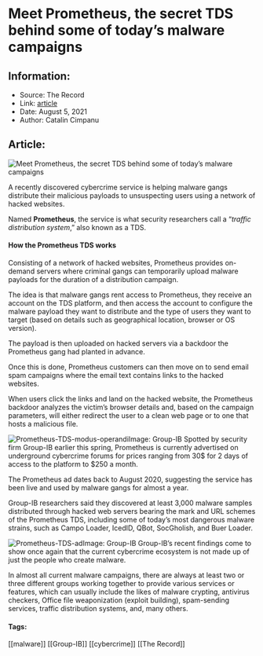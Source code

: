 # Meet Prometheus, the secret TDS behind some of today’s malware campaigns
### 

## Information:
+ Source: The Record
+ Link: [article](https://therecord.media/meet-prometheus-the-secret-tds-behind-some-of-todays-malware-campaigns/)
+ Date: August 5, 2021
+ Author: Catalin Cimpanu


## Article:
![Meet Prometheus, the secret TDS behind some of today’s malware campaigns](https://therecord.media/wp-content/uploads/2021/08/Prometheus.png)

A recently discovered cybercrime service is helping malware gangs distribute their malicious payloads to unsuspecting users using a network of hacked websites.


Named **Prometheus**, the service is what security researchers call a “*traffic distribution system*,” also known as a TDS.


#### How the Prometheus TDS works


Consisting of a network of hacked websites, Prometheus provides on-demand servers where criminal gangs can temporarily upload malware payloads for the duration of a distribution campaign.


The idea is that malware gangs rent access to Prometheus, they receive an account on the TDS platform, and then access the account to configure the malware payload they want to distribute and the type of users they want to target (based on details such as geographical location, browser or OS version).


The payload is then uploaded on hacked servers via a backdoor the Prometheus gang had planted in advance.


Once this is done, Prometheus customers can then move on to send email spam campaigns where the email text contains links to the hacked websites.


When users click the links and land on the hacked website, the Prometheus backdoor analyzes the victim’s browser details and, based on the campaign parameters, will either redirect the user to a clean web page or to one that hosts a malicious file.


![Prometheus-TDS-modus-operandi](https://www-therecord.recfut.com/wp-content/uploads/2021/08/Prometheus-TDS-modus-operandi-1024x575.png)Image: Group-IB
Spotted by security firm Group-IB earlier this spring, Prometheus is currently advertised on underground cybercrime forums for prices ranging from 30$ for 2 days of access to the platform to $250 a month.


The Prometheus ad dates back to August 2020, suggesting the service has been live and used by malware gangs for almost a year.


Group-IB researchers said they discovered at least 3,000 malware samples distributed through hacked web servers bearing the mark and URL schemes of the Prometheus TDS, including some of today’s most dangerous malware strains, such as Campo Loader, IcedID, QBot, SocGholish, and Buer Loader.


![Prometheus-TDS-ad](https://www-therecord.recfut.com/wp-content/uploads/2021/08/Prometheus-TDS-ad.png)Image: Group-IB
Group-IB’s recent findings come to show once again that the current cybercrime ecosystem is not made up of just the people who create malware.


In almost all current malware campaigns, there are always at least two or three different groups working together to provide various services or features, which can usually include the likes of malware crypting, antivirus checkers, Office file weaponization (exploit building), spam-sending services, traffic distribution systems, and, many others.





#### Tags:
[[malware]] [[Group-IB]] [[cybercrime]] [[The Record]]
